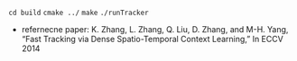 `cd build`
`cmake ../`
`make`
`./runTracker`
* refernecne paper:
K. Zhang, L. Zhang, Q. Liu, D. Zhang, and M-H. Yang, “Fast Tracking via Dense Spatio-Temporal Context Learning,” In ECCV 2014
